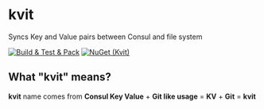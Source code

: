 # kvit
Syncs Key and Value pairs between Consul and file system

[![Build & Test & Pack](https://github.com/sadedil/kvit/workflows/Build%20&%20Test%20&%20Pack/badge.svg)](https://github.com/sadedil/kvit/actions)
[![NuGet (Kvit)](https://img.shields.io/nuget/v/Kvit.svg)](https://www.nuget.org/packages/Kvit/)

## What "kvit" means?
**kvit** name comes from **Consul Key Value** + **Git like usage** = **KV** + **Git** = **kvit**
